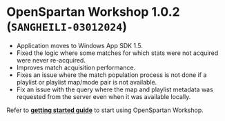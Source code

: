 # OpenSpartan Workshop 1.0.2 (`SANGHEILI-03012024`)

- Application moves to Windows App SDK 1.5.
- Fixed the logic where some matches for which stats were not acquired were never re-acquired.
- Improves match acquisition performance.
- Fixes an issue where the match population process is not done if a playlist or playlist map/mode pair is not available.
- Fix an issue with the query where the map and playlist metadata was requested from the server even when it was available locally.

Refer to [**getting started guide**](https://openspartan.com/docs/workshop/guides/get-started/) to start using OpenSpartan Workshop.
